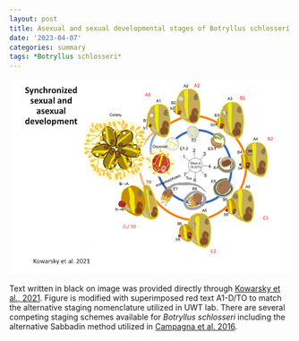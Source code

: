 ```yaml
---
layout: post
title: Asexual and sexual developmental stages of Botryllus schlosseri
date: '2023-04-07'
categories: summary
tags: *Botryllus schlosseri*
---
```


![developmental stages for asexual and sexual reproduction o marine tunicate](https://github.com/valeste/valeste.github.io/blob/master/assets/img/sex_asex_devo.jpeg?raw=true)

Text written in black on image was provided directly through [Kowarsky et al., 2021](https://doi.org/10.1016/j.celrep.2020.108681). Figure is modified with superimposed red text A1-D/TO to match the alternative staging nomenclature utilized in UWT lab. There are several competing staging schemes available for *Botryllus schlosseri*  including the alternative Sabbadin method utilized in [Campagna et al. 2016](https://doi.org/10.1186/s12864-016-2598-1).